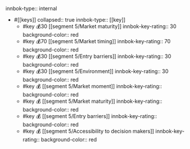 innbok-type:: internal
- #[[keys]]
  collapsed:: true
  innbok-type:: [[key]]
  - #key 💰30 [[segment 5/Market maturity]]
    innbok-key-rating:: 30
    background-color:: red
  - #key 💰70 [[segment 5/Market timing]]
    innbok-key-rating:: 70
    background-color:: red
  - #key 💰30 [[segment 5/Entry barriers]]
    innbok-key-rating:: 30
    background-color:: red
  - #key 💰30 [[segment 5/Environment]]
    innbok-key-rating:: 30
    background-color:: red
  - #key 💰 [[segment 5/Market moment]]
    innbok-key-rating:: 
    background-color:: red
  - #key 💰 [[segment 5/Market maturity]]
    innbok-key-rating:: 
    background-color:: red
  - #key 💰 [[segment 5/Entry barriers]]
    innbok-key-rating:: 
    background-color:: red
  - #key 💰 [[segment 5/Accessibility to decision makers]]
    innbok-key-rating:: 
    background-color:: red

